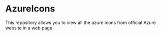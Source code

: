 # AzureIcons

This repository allows you to view all the azure icons from official Azure website in a web page
